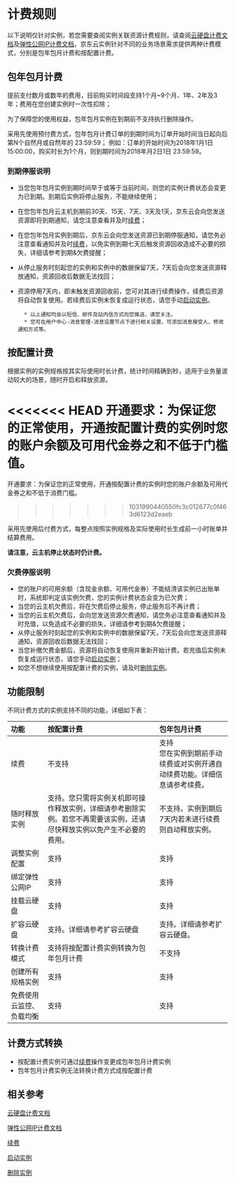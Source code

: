 # 计费规则

以下说明仅针对实例，若您需要查阅实例关联资源计费规则，请查阅[云硬盘计费文档](http://docs.jdcloud.com/cn/cloud-disk-service/price-overview)及[弹性公网IP计费文档](../../../Networking/Elastic-IP/Pricing/Billing-Overview.md)，京东云实例针对不同的业务场景需求提供两种计费模式，分别是包年包月计费和按配置计费。

## 包年包月计费

提前支付数月或数年的费用，目前购买时间段支持1个月~9个月、1年、2年及3年；费用在您创建实例时一次性扣除；

为了保障您的使用权益，包年包月实例在到期前不支持执行删除操作。

采用先使用预付费方式，包年包月计费订单的到期时间为订单开始时间当日起向后第N个自然月或自然年的 23:59:59；
例如：订单的开始时间为2018年1月1日 15:00:00，购买时长为1个月，则到期时间为2018年月2日1日 23:59:59。

### 到期停服说明

* 当您包年包月实例到期时间早于或等于当前时间，则您的实例计费状态会变更为已到期。到期后实例将停止服务，不能继续使用；
* 在您包年包月云主机到期前30天、15天、7天、3天及1天，京东云会向您发送资源即将到期通知，请您注意查看并及时[续费](Renew-Process.md)；
* 在您包年包月实例到期后，京东云会向您发送资源已到期停服通知，请您务必注意查看通知并及时[续费](Renew-Process.md)，以免实例到期七天后触发资源回收造成不必要的损失，详细请参考到期&欠费提醒；
* 从停止服务时刻起您的实例和实例中的数据保留7天，7天后会向您发送资源释放通知，资源回收后数据无法找回；
* 资源停用7天内，即未触发资源回收前，您可对其进行续费操作，续费后资源将自动恢复使用。若续费后实例未恢复成运行状态，请您手动[启动实例](../Operation-Guide/Instance/Start-Instance.md)。
		
		* 以上通知均会以短信、邮件及站内信方式向您推送，请您关注。
		* 您可在用户中心-消息管理-消息设置节点下进行相关设置，可添加消息接受人、修改通知方式等。

## 按配置计费

根据实例的实例规格按其实际使用时长计费，统计时间精确到秒，适用于业务量波动较大的场景，随时开启和释放资源。

<<<<<<< HEAD
开通要求：为保证您的正常使用，开通按配置计费的实例时您的账户余额及可用代金券之和不低于门槛值。
=======
开通要求：为保证您的正常使用，开通按配置计费的实例时您的账户余额及可用代金券之和不低于消费门槛。
>>>>>>> 1031990440550fc3c012677c0f463d6123d2eaeb

采用先使用后付费方式，每整点按照实例规格及实际使用时长生成前一小时账单并结算费用。

**请注意，云主机停止状态时仍计费。**

### 欠费停服说明
* 您的账户的可用余额（含现金余额、可用代金券）不能结清该实例已出账单时，系统即判定该实例欠费，您的实例计费状态会变为已欠费；
* 当您的云主机欠费后，将在欠费后停止服务，停止服务后不再计费；
* 当您的云主机欠费后，会向您发送资源欠费通知，请您务必注意查看通知并及时充值，以免造成不必要的损失，详细请参考到期&欠费提醒；
* 从停止服务时刻起您的实例和实例中的数据保留7天，7天后会向您发送资源释通知，资源回收后数据无法找回；
* 当您补缴欠费金额后，资源将自动恢复使用并重新开始计费。若充值后实例未恢复成运行状态，请您手动[启动实例](../Operation-Guide/Instance/Start-Instance.md)；
* 如您不想继续使用按配置计费的实例，请及时[删除实例](../Operation-Guide/Instance/Delete-Instance.md)。


## 功能限制
不同计费方式的实例支持不同的功能，详细如下表：

功能|按配置计费|包年包月计费            
:---|:---|:---
续费|不支持|支持<br>您在实例到期前手动续费或对实例开通自动续费功能。详细信息请参考续费。
随时释放实例|支持。您只需将实例关机即可操作释放实例，详细请参考删除实例。若您不再需要该实例，还请尽快释放实例以免产生不必要的费用。|不支持。实例到期后7天内若未进行续费则自动释放实例。             
调整实例配置|支持|支持 
绑定弹性公网IP|支持|支持    
挂载云硬盘|支持|支持 
扩容云硬盘|支持。详细请参考扩容云硬盘|支持。详细请参考扩容云硬盘。        
转换计费模式|支持将按配置计费实例转换为包年包月计费|不支持  
创建所有规格实例|支持|支持   
免费使用云监控、负载均衡|支持|支持

## 计费方式转换
* 按配置计费实例可通过[续费](Renew-Process.md)操作变更成包年包月计费实例
* 包年包月计费实例无法转换计费方式成按配置计费

## 相关参考
[云硬盘计费文档](http://docs.jdcloud.com/cn/cloud-disk-service/price-overview)

[弹性公网IP计费文档](../../../Networking/Elastic-IP/Pricing/Billing-Overview.md)

[续费](Renew-Process.md)

[启动实例](../Operation-Guide/Instance/Start-Instance.md)

[删除实例](../Operation-Guide/Instance/Stop-Instance.md)






 
